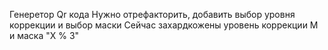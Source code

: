 Генеретор Qr кода
Нужно отрефакторить, добавить выбор уровня коррекции и выбор маски
Сейчас захардкожены уровень коррекции M и маска "X % 3"
